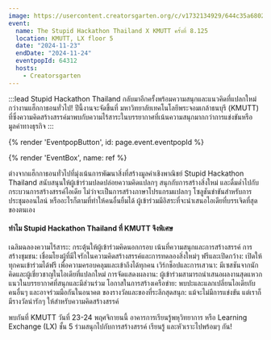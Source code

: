 ```yaml
---
image: https://usercontent.creatorsgarten.org/c/v1732134929/644c35a6802c02345887f156/image_zw0xxx.webp
event:
  name: The Stupid Hackathon Thailand X KMUTT ครั้งที่ 8.125
  location: KMUTT, LX floor 5
  date: "2024-11-23"
  endDate: "2024-11-24"
  eventpopId: 64312
  hosts:
    - Creatorsgarten
---
```


:::lead
Stupid Hackathon Thailand กลับมาอีกครั้งพร้อมความสนุกและแนวคิดที่แปลกใหม่กว่างานแฮ็กกาธอนทั่วไป! ปีนี้งานจะจัดขึ้นที่ มหาวิทยาลัยเทคโนโลยีพระจอมเกล้าธนบุรี (KMUTT) ที่ซึ่งความคิดสร้างสรรค์มาพบกับความไร้สาระในบรรยากาศที่เน้นความสนุกมากกว่าการแข่งขันหรือมูลค่าทางธุรกิจ
:::

{% render 'EventpopButton', id: page.event.eventpopId %}

{% render 'EventBox', name: ref %}

ต่างจากแฮ็กกาธอนทั่วไปที่มุ่งเน้นการพัฒนาสิ่งที่สร้างมูลค่าเชิงพาณิชย์ Stupid Hackathon Thailand สนับสนุนให้ผู้เข้าร่วมปลดปล่อยความคิดแปลกๆ สนุกกับการสร้างสิ่งใหม่ และดื่มด่ำไปกับกระบวนการสร้างสรรค์ไอเดีย ไม่ว่าจะเป็นการสร้างภาษาโปรแกรมแปลกๆ โซลูชันขำขันสำหรับการประชุมออนไลน์ หรืออะไรก็ตามที่ทำให้คนอื่นยิ้มได้ ผู้เข้าร่วมมีอิสระที่จะนำเสนอไอเดียที่บรรเจิดที่สุดของตนเอง

#### ทำไม Stupid Hackathon Thailand ที่ KMUTT จึงพิเศษ

เฉลิมฉลองความไร้สาระ: กระตุ้นให้ผู้เข้าร่วมคิดนอกกรอบ เน้นที่ความสนุกและการสร้างสรรค์
การสร้างชุมชน: เชื่อมโยงผู้ที่มีใจรักในความคิดสร้างสรรค์และการทดลองสิ่งใหม่ๆ
ฟรีและเปิดกว้าง: เปิดให้ทุกคนเข้าร่วมได้ฟรี เพื่อความครอบคลุมและเข้าถึงได้ทุกคน
เวิร์กช็อปและการเสวนา: มีเซสชันจากนักคิดและผู้เชี่ยวชาญในไอเดียที่แปลกใหม่
การจัดแสดงผลงาน: ผู้เข้าร่วมสามารถนำเสนอผลงานสุดแหวกแนวในบรรยากาศที่สนุกและมีส่วนร่วม
โอกาสในการสร้างเครือข่าย: พบปะและแลกเปลี่ยนไอเดียกับคนอื่นๆ และอาจร่วมมือกันในอนาคต
ของรางวัลและของที่ระลึกสุดสนุก: แม้จะไม่มีการแข่งขัน แต่เราก็มีรางวัลน่ารักๆ ให้สำหรับความคิดสร้างสรรค์

พบกันที่ KMUTT วันที่ 23-24 พฤศจิกายนนี้ อาคารการเรียนรู้พหุวิทยาการ หรือ Learning Exchange (LX)  ชั้น 5 ร่วมสนุกไปกับการสร้างสรรค์ เรียนรู้ และหัวเราะไปพร้อมๆ กัน!